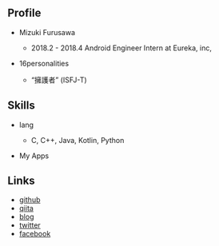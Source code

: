 ## Profile
- Mizuki Furusawa
    - 2018.2 - 2018.4 Android Engineer Intern at Eureka, inc,

- 16personalities
    - “擁護者” (ISFJ-T)

## Skills
- lang
    - C, C++, Java, Kotlin, Python

- My Apps

## Links
- [github](https://github.com/mzkii)
- [qiita](https://qiita.com/mzkii)
- [blog](https://mzkii.hatenablog.com/)
- [twitter](https://twitter.com/fmzk326)
- [facebook](https://www.facebook.com/fmzk326)
